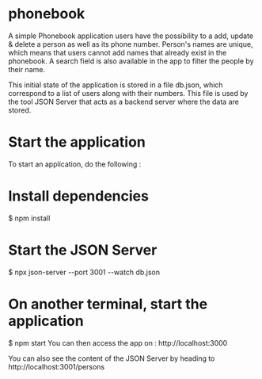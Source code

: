 # phonebook
A simple Phonebook application  users have the possibility to a add, update & delete a person as well as its phone number.  Person's names are unique, which means that users cannot add names that already exist in the phonebook. A search field is also available in the app to filter the people by their name.

This initial state of the application is stored in a file db.json, which correspond to a list of users along with their numbers. This file is used by the tool JSON Server that acts as a backend server where the data are stored.

# Start the application

To start an application, do the following :

# Install dependencies
$ npm install
# Start the JSON Server
$ npx json-server --port 3001 --watch db.json
# On another terminal, start the application
$ npm start
You can then access the app on : http://localhost:3000

You can also see the content of the JSON Server by heading to http://localhost:3001/persons
